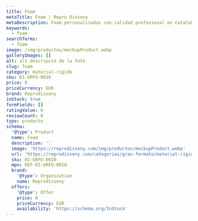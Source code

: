 ```yaml
---
title: Foam
metaTitle: Foam | Repro Disseny
metaDescription: Foam personalizadas con calidad profesional en Cataluña.
keywords:
  - foam
searchTerms:
  - foam
image: /img/productos/mockupProduct.webp
galleryImages: []
alt: alt descripció de la foto
slug: foam
category: material-rigido
sku: 01-GRFO-0010
price: 0
priceCurrency: EUR
brand: Reprodisseny
inStock: true
formFields: []
ratingValue: 0
reviewCount: 0
type: producto
schema:
  '@type': Product
  name: Foam
  description: ''
  image: 'https://reprodisseny.com/img/productos/mockupProduct.webp'
  url: 'https://reprodisseny.com/categorias/gran-formato/material-rigido/foam'
  sku: 01-GRFO-0010
  mpn: REF-01-GRFO-0010
  brand:
    '@type': Organization
    name: Reprodisseny
  offers:
    '@type': Offer
    price: 0
    priceCurrency: EUR
    availability: 'https://schema.org/InStock'
---
```



